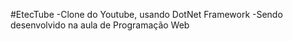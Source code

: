 #EtecTube
    -Clone do Youtube, usando DotNet Framework
    -Sendo desenvolvido na aula de Programação Web